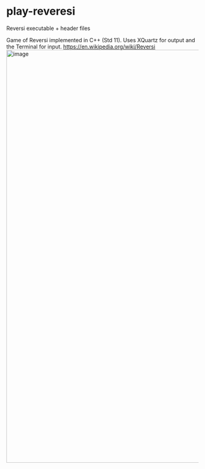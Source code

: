 # play-reveresi
Reversi executable + header files

Game of Reversi implemented in C++ (Std 11). Uses XQuartz for output and the Terminal for input.
https://en.wikipedia.org/wiki/Reversi
<img width="1079" alt="image" src="https://user-images.githubusercontent.com/67466118/194156612-7c61f218-b698-4547-8808-afb23e249cab.png">
